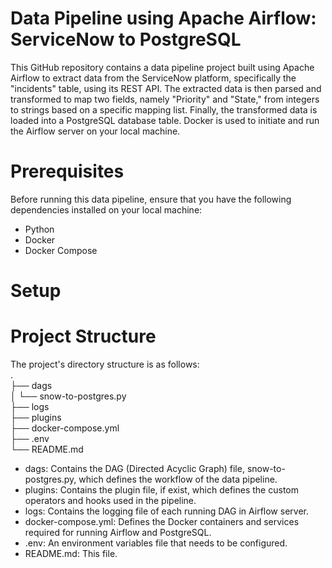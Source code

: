 # Data Pipeline using Apache Airflow: ServiceNow to PostgreSQL
This GitHub repository contains a data pipeline project built using Apache Airflow to extract data from the ServiceNow platform, specifically the "incidents" table, using its REST API. The extracted data is then parsed and transformed to map two fields, namely "Priority" and "State," from integers to strings based on a specific mapping list. Finally, the transformed data is loaded into a PostgreSQL database table. Docker is used to initiate and run the Airflow server on your local machine.

# Prerequisites
Before running this data pipeline, ensure that you have the following dependencies installed on your local machine:
- Python
- Docker
- Docker Compose

# Setup

# Project Structure
The project's directory structure is as follows:  
.  
├── dags  
│   └── snow-to-postgres.py  
├── logs  
├── plugins  
├── docker-compose.yml  
├── .env  
└── README.md  
- dags: Contains the DAG (Directed Acyclic Graph) file, snow-to-postgres.py, which defines the workflow of the data pipeline.
- plugins: Contains the plugin file, if exist, which defines the custom operators and hooks used in the pipeline.
- logs: Contains the logging file of each running DAG in Airflow server.
- docker-compose.yml: Defines the Docker containers and services required for running Airflow and PostgreSQL.
- .env: An environment variables file that needs to be configured.
- README.md: This file.



